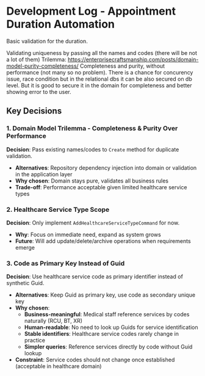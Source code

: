 # Development Log - Appointment Duration Automation

Basic validation for the duration.

Validating uniqueness by passing all the names and codes (there will be not a lot of them)
Trilemma: https://enterprisecraftsmanship.com/posts/domain-model-purity-completeness/
Completeness and purity, without performance (not many so no problem).
There is a chance for concurency issue, race condition but in the relational dbs it can be also secured on db level. But it is good to secure it in the domain for completeness and better showing error to the user.

## Key Decisions

### 1. Domain Model Trilemma - Completeness & Purity Over Performance
**Decision**: Pass existing names/codes to `Create` method for duplicate validation.
- **Alternatives**: Repository dependency injection into domain or validation in the application layer
- **Why chosen**: Domain stays pure, validates all business rules
- **Trade-off**: Performance acceptable given limited healthcare service types

### 2. Healthcare Service Type Scope
**Decision**: Only implement `AddHealthcareServiceTypeCommand` for now.
- **Why**: Focus on immediate need, expand as system grows
- **Future**: Will add update/delete/archive operations when requirements emerge

### 3. Code as Primary Key Instead of Guid
**Decision**: Use healthcare service code as primary identifier instead of synthetic Guid.
- **Alternatives**: Keep Guid as primary key, use code as secondary unique key
- **Why chosen**:
  - **Business-meaningful**: Medical staff reference services by codes naturally (RCU, BT, XR)
  - **Human-readable**: No need to look up Guids for service identification
  - **Stable identifiers**: Healthcare service codes rarely change in practice
  - **Simpler queries**: Reference services directly by code without Guid lookup
- **Constraint**: Service codes should not change once established (acceptable in healthcare domain)